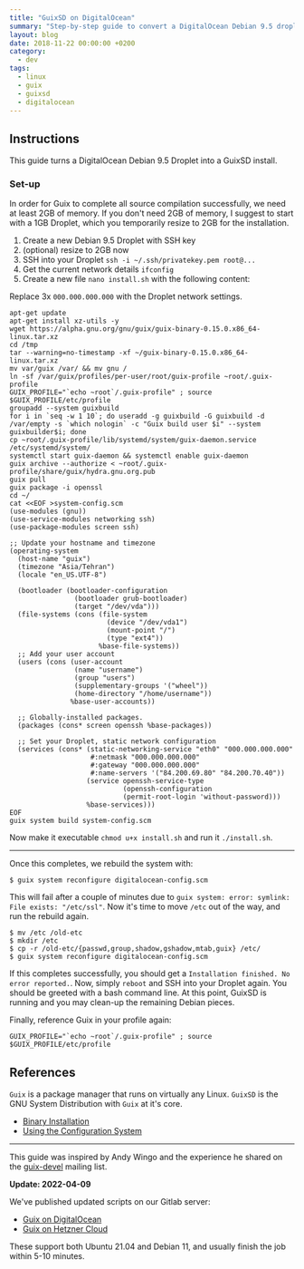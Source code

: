 ```yaml
---
title: "GuixSD on DigitalOcean"
summary: "Step-by-step guide to convert a DigitalOcean Debian 9.5 droplet into a GuixSD installation, requiring at least 2GB memory for successful compilation."
layout: blog
date: 2018-11-22 00:00:00 +0200
category:
  - dev
tags:
  - linux
  - guix
  - guixsd
  - digitalocean
---
```


## Instructions

This guide turns a DigitalOcean Debian 9.5 Droplet into a GuixSD install.

### Set-up

In order for Guix to complete all source compilation successfully, we need at least 2GB of memory. If you don't need 2GB of memory, I suggest to start with a 1GB Droplet, which you temporarily resize to 2GB for the installation.

1. Create a new Debian 9.5 Droplet with SSH key
2. (optional) resize to 2GB now
3. SSH into your Droplet `ssh -i ~/.ssh/privatekey.pem root@...`
4. Get the current network details `ifconfig`
5. Create a new file `nano install.sh` with the following content:

Replace 3x `000.000.000.000` with the Droplet network settings.

```
apt-get update
apt-get install xz-utils -y
wget https://alpha.gnu.org/gnu/guix/guix-binary-0.15.0.x86_64-linux.tar.xz
cd /tmp
tar --warning=no-timestamp -xf ~/guix-binary-0.15.0.x86_64-linux.tar.xz
mv var/guix /var/ && mv gnu /
ln -sf /var/guix/profiles/per-user/root/guix-profile ~root/.guix-profile
GUIX_PROFILE="`echo ~root`/.guix-profile" ; source $GUIX_PROFILE/etc/profile
groupadd --system guixbuild
for i in `seq -w 1 10`; do useradd -g guixbuild -G guixbuild -d /var/empty -s `which nologin` -c "Guix build user $i" --system guixbuilder$i; done
cp ~root/.guix-profile/lib/systemd/system/guix-daemon.service /etc/systemd/system/
systemctl start guix-daemon && systemctl enable guix-daemon
guix archive --authorize < ~root/.guix-profile/share/guix/hydra.gnu.org.pub
guix pull
guix package -i openssl
cd ~/
cat <<EOF >system-config.scm
(use-modules (gnu))
(use-service-modules networking ssh)
(use-package-modules screen ssh)

;; Update your hostname and timezone
(operating-system
  (host-name "guix")
  (timezone "Asia/Tehran")
  (locale "en_US.UTF-8")

  (bootloader (bootloader-configuration
                (bootloader grub-bootloader)
                (target "/dev/vda")))
  (file-systems (cons (file-system
                        (device "/dev/vda1")
                        (mount-point "/")
                        (type "ext4"))
                      %base-file-systems))
  ;; Add your user account
  (users (cons (user-account
                (name "username")
                (group "users")
                (supplementary-groups '("wheel"))
                (home-directory "/home/username"))
               %base-user-accounts))

  ;; Globally-installed packages.
  (packages (cons* screen openssh %base-packages))

  ;; Set your Droplet, static network configuration
  (services (cons* (static-networking-service "eth0" "000.000.000.000"
                    #:netmask "000.000.000.000"
                    #:gateway "000.000.000.000"
                    #:name-servers '("84.200.69.80" "84.200.70.40"))
                   (service openssh-service-type
                            (openssh-configuration
                            (permit-root-login 'without-password)))
                   %base-services)))
EOF
guix system build system-config.scm
```

Now make it executable `chmod u+x install.sh` and run it `./install.sh`.

---

Once this completes, we rebuild the system with:

```
$ guix system reconfigure digitalocean-config.scm
```

This will fail after a couple of minutes due to `guix system: error: symlink: File exists: "/etc/ssl"`.
Now it's time to move `/etc` out of the way, and run the rebuild again.

```
$ mv /etc /old-etc
$ mkdir /etc
$ cp -r /old-etc/{passwd,group,shadow,gshadow,mtab,guix} /etc/
$ guix system reconfigure digitalocean-config.scm
```

If this completes successfully, you should get a `Installation finished. No error reported.`. Now, simply `reboot` and SSH into your Droplet again. You should be greeted with a bash command line. At this point, GuixSD is running and you may clean-up the remaining Debian pieces.

Finally, reference Guix in your profile again:

```
GUIX_PROFILE="`echo ~root`/.guix-profile" ; source $GUIX_PROFILE/etc/profile
```

## References

`Guix` is a package manager that runs on virtually any Linux.
`GuixSD` is the GNU System Distribution with `Guix` at it's core.

- [Binary Installation](https://www.gnu.org/software/guix/manual/en/html_node/Binary-Installation.html#Binary-Installation)
- [Using the Configuration System](https://www.gnu.org/software/guix/manual/en/html_node/Using-the-Configuration-System.html)

---

This guide was inspired by Andy Wingo and the experience he shared on the [guix-devel](https://lists.gnu.org/archive/html/guix-devel/2017-04/msg00139.html) mailing list.

**Update: 2022-04-09**

We've published updated scripts on our Gitlab server:

- [Guix on DigitalOcean](https://git.pantherx.org/development/applications/px-install/-/blob/master/guix-on-digitalocean.sh)
- [Guix on Hetzner Cloud](https://git.pantherx.org/development/applications/px-install/-/blob/master/pantherx-on-hetzner-cloud.sh)

These support both Ubuntu 21.04 and Debian 11, and usually finish the job within 5-10 minutes.

